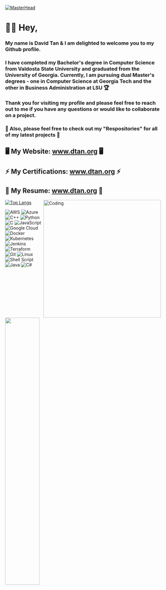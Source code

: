 [![MasterHead](https://res.cloudinary.com/practicaldev/image/fetch/s--PJZtCgZz--/c_imagga_scale,f_auto,fl_progressive,h_420,q_66,w_1000/https://dev-to-uploads.s3.amazonaws.com/uploads/articles/8hwuxnz09e8mhfl7tl9c.gif)](https://rishavchanda.io)

# :raising_hand_man: Hey, 
### My name is David Tan & I am delighted to welcome you to my Github profile.
### I have completed my Bachelor's degree in Computer Science from Valdosta State University and graduated from the University of Georgia. Currently, I am pursuing dual Master's degrees - one in Computer Science at Georgia Tech and the other in Business Administration at LSU :trophy: 

### Thank you for visiting my profile and please feel free to reach out to me if you have any questions or would like to collaborate on a project. 

### :jigsaw: Also, please feel free to check out my "Respositories" for all of my latest projects :jigsaw: 

## :desktop_computer: My Website: www.dtan.org :desktop_computer:

## :zap: My Certifications: www.dtan.org :zap:

## :newspaper: My Resume: www.dtan.org 📰

<img align="right" alt="Coding" width="380" src="https://camo.githubusercontent.com/b4fa1c3f8396f4cca9efc5ba95115f08dae17d7855e3aef106c2ab74ea44ab09/68747470733a2f2f692e70696e696d672e636f6d2f6f726967696e616c732f62642f34652f64332f62643465643332373138396332613536363935626562393163643533343537302e676966" />


<!--
**skytruong90/skytruong90** is a ✨ _special_ ✨ repository because its `README.md` (this file) appears on your GitHub profile.

Here are some ideas to get you started:

- 🔭 I’m currently working on ...
- 🌱 I’m currently learning ...
- 👯 I’m looking to collaborate on ...
- 🤔 I’m looking for help with ...
- 💬 Ask me about ...
- 📫 How to reach me: ...
- 😄 Pronouns: ...
- ⚡ Fun fact: ...
-->

<img align="left" width= "47%" src="https://github-readme-stats.vercel.app/api?username=skytruong90&show_icons=true&theme=radical" />

[![Top Langs](https://github-readme-stats.vercel.app/api/top-langs/?username=skytruong90&layout=compact)](https://github.com/anuraghazra/github-readme-stats)



![AWS](https://img.shields.io/badge/AWS-%23FF9900.svg?style=for-the-badge&logo=amazon-aws&logoColor=white)
![Azure](https://img.shields.io/badge/azure-%230072C6.svg?style=for-the-badge&logo=microsoftazure&logoColor=white)
![C++](https://img.shields.io/badge/c++-%2300599C.svg?style=for-the-badge&logo=c%2B%2B&logoColor=white)
![Python](https://img.shields.io/badge/python-3670A0?style=for-the-badge&logo=python&logoColor=ffdd54)
![C](https://img.shields.io/badge/c-%2300599C.svg?style=for-the-badge&logo=c&logoColor=white)
![JavaScript](https://img.shields.io/badge/javascript-%23323330.svg?style=for-the-badge&logo=javascript&logoColor=%23F7DF1E)
![Google Cloud](https://img.shields.io/badge/GoogleCloud-%234285F4.svg?style=for-the-badge&logo=google-cloud&logoColor=white)
![Docker](https://img.shields.io/badge/docker-%230db7ed.svg?style=for-the-badge&logo=docker&logoColor=white)
![Kubernetes](https://img.shields.io/badge/kubernetes-%23326ce5.svg?style=for-the-badge&logo=kubernetes&logoColor=white)
![Jenkins](https://img.shields.io/badge/jenkins-%232C5263.svg?style=for-the-badge&logo=jenkins&logoColor=white)
![Terraform](https://img.shields.io/badge/terraform-%235835CC.svg?style=for-the-badge&logo=terraform&logoColor=white)  
![Git](https://img.shields.io/badge/git-%23F05033.svg?style=for-the-badge&logo=git&logoColor=white)
![Linux](https://img.shields.io/badge/Linux-FCC624?style=for-the-badge&logo=linux&logoColor=black)
![Shell Script](https://img.shields.io/badge/shell_script-%23121011.svg?style=for-the-badge&logo=gnu-bash&logoColor=white)
![Java](https://img.shields.io/badge/java-%23ED8B00.svg?style=for-the-badge&logo=java&logoColor=white)
![C#](https://img.shields.io/badge/c%23-%23239120.svg?style=for-the-badge&logo=c-sharp&logoColor=white)
